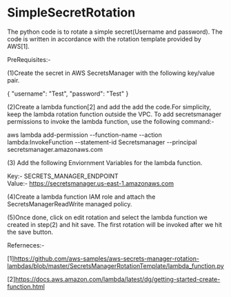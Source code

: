 # SimpleSecretRotation

The python code is to rotate a simple secret(Username and password). The code is written in accordance with the rotation template provided by AWS[1].

PreRequisites:-

(1)Create the secret in AWS SecretsManager with the following key/value pair.

{ "username": "Test", "password": "Test" }

(2)Create a lambda function[2] and add the add the code.For simplicity, keep the lambda rotation function outside the VPC. To add secretsmanager permissions to invoke the lambda function, use the following command:-

 aws lambda add-permission --function-name <function-name> --action lambda:InvokeFunction --statement-id Secretsmanager --principal secretsmanager.amazonaws.com

(3) Add the following Enviornment Variables for the lambda function.

Key:- SECRETS_MANAGER_ENDPOINT                           
Value:- https://secretsmanager.us-east-1.amazonaws.com    

(4)Create a lambda function IAM role and attach the SecretsManagerReadWrite managed policy.

(5)Once done, click on edit rotation and select the lambda function we created in step(2) and hit save. The first rotation will be invoked after we hit the save button.

Referneces:-

[1]https://github.com/aws-samples/aws-secrets-manager-rotation-lambdas/blob/master/SecretsManagerRotationTemplate/lambda_function.py

[2]https://docs.aws.amazon.com/lambda/latest/dg/getting-started-create-function.html

